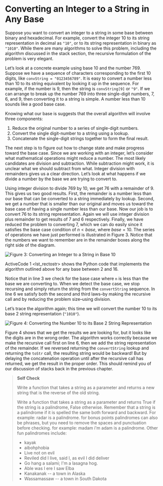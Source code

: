 Converting an Integer to a String in Any Base
=============================================

Suppose you want to convert an integer to a string in some base between
binary and hexadecimal. For example, convert the integer 10 to its
string representation in decimal as `"10"`, or to its string
representation in binary as `"1010"`. While there are many algorithms to
solve this problem, including the algorithm discussed in the stack
section, the recursive formulation of the problem is very elegant.

Let’s look at a concrete example using base 10 and the number 769.
Suppose we have a sequence of characters corresponding to the first 10
digits, like `convString = "0123456789"`. It is easy to convert a number
less than 10 to its string equivalent by looking it up in the sequence.
For example, if the number is 9, then the string is `convString[9]` or
`"9"`. If we can arrange to break up the number 769 into three
single-digit numbers, 7, 6, and 9, then converting it to a string is
simple. A number less than 10 sounds like a good base case.

Knowing what our base is suggests that the overall algorithm will
involve three components:

1.  Reduce the original number to a series of single-digit numbers.
2.  Convert the single digit-number to a string using a lookup.
3.  Concatenate the single-digit strings together to form the
    final result.

The next step is to figure out how to change state and make progress
toward the base case. Since we are working with an integer, let’s
consider what mathematical operations might reduce a number. The most
likely candidates are division and subtraction. While subtraction might
work, it is unclear what we should subtract from what. Integer division
with remainders gives us a clear direction. Let’s look at what happens
if we divide a number by the base we are trying to convert to.

Using integer division to divide 769 by 10, we get 76 with a remainder
of 9. This gives us two good results. First, the remainder is a number
less than our base that can be converted to a string immediately by
lookup. Second, we get a number that is smaller than our original and
moves us toward the base case of having a single number less than our
base. Now our job is to convert 76 to its string representation. Again
we will use integer division plus remainder to get results of 7 and 6
respectively. Finally, we have reduced the problem to converting 7,
which we can do easily since it satisfies the base case condition of
$n < base$, where $base = 10$. The series of operations we have just
performed is illustrated in Figure 3. Notice that the
numbers we want to remember are in the remainder boxes along the right
side of the diagram.

![Figure 3: Converting an Integer to a String in Base
10](Figures/toStr.png)

ActiveCode 1 &lt;lst\_rectostr&gt; shows the Python code that implements
the algorithm outlined above for any base between 2 and 16.

Notice that in line 3 we check for the base case where `n` is less than
the base we are converting to. When we detect the base case, we stop
recursing and simply return the string from the `convertString`
sequence. In line 6 we satisfy both the second and third laws–by making
the recursive call and by reducing the problem size–using division.

Let’s trace the algorithm again; this time we will convert the number 10
to its base 2 string representation (`"1010"`).

![Figure 4: Converting the Number 10 to its Base 2 String
Representation](Figures/toStrBase2.png)

Figure 4 shows that we get the results we are
looking for, but it looks like the digits are in the wrong order. The
algorithm works correctly because we make the recursive call first on
line 6, then we add the string representation of the remainder. If we
reversed returning the `convertString` lookup and returning the `toStr`
call, the resulting string would be backward! But by delaying the
concatenation operation until after the recursive call has returned, we
get the result in the proper order. This should remind you of our
discussion of stacks back in the previous chapter.

> **Self Check**
>
> Write a function that takes a string as a parameter and returns a new
> string that is the reverse of the old string.
>
> Write a function that takes a string as a parameter and returns True
> if the string is a palindrome, False otherwise. Remember that a string
> is a palindrome if it is spelled the same both forward and backward.
> For example: radar is a palindrome. for bonus points palindromes can
> also be phrases, but you need to remove the spaces and punctuation
> before checking. for example: madam i'm adam is a palindrome. Other
> fun palindromes include:
>
> -   kayak
> -   aibohphobia
> -   Live not on evil
> -   Reviled did I live, said I, as evil I did deliver
> -   Go hang a salami; I'm a lasagna hog.
> -   Able was I ere I saw Elba
> -   Kanakanak -- a town in Alaska
> -   Wassamassaw -- a town in South Dakota

